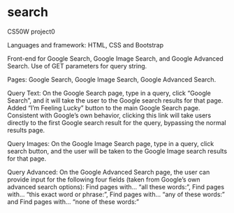 # search
CS50W project0

Languages and framework: HTML, CSS and Bootstrap

Front-end for Google Search, Google Image Search, and Google Advanced Search.
Use of GET parameters for query string.

Pages: Google Search, Google Image Search, Google Advanced Search.

Query Text: On the Google Search page, type in a query, click “Google Search”, and it will take the user to the Google search results for  that page.
Added “I’m Feeling Lucky” button to the main Google Search page. Consistent with Google’s own behavior, clicking this link will take users directly to the first Google search result for the query, bypassing the normal results page.

Query Images: On the Google Image Search page, type in a query, click search button, and the user will be taken to the Google Image search results for that page.

Query Advanced: On the Google Advanced Search page, the user can provide input for the following four fields (taken from Google’s own advanced search options):
Find pages with… “all these words:”,
Find pages with… “this exact word or phrase:”,
Find pages with… “any of these words:” and 
Find pages with… “none of these words:”
